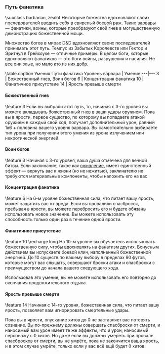 ### Путь фанатика
\subclass barbarian, zealot
Некоторые божества вдохновляют своих последователей вводить себя в свирепый боевой раж. Такие варвары — фанатики, воины, которые преобразуют свой гнев в могущественную демонстрацию божественной мощи.

Множество богов в мирах D&D вдохновляют своих последователей принимать этот путь. Темпус из Забытых Королевств или Гектор и Эритнул в Грейхоуке — отличные примеры. В целом боги, которые вдохновляют фанатиков — это боги войны, разрушения и насилия. Не все они злые, но мало кто из них добр.

\table.caption Умения Пути фанатика
Уровень варвара | Умение
---|---
3 | Божественный гнев, Воин богов
6 | Концентрация фанатика
10 | Фанатичное присутствие
14 | Ярость превыше смерти

#### Божественный гнев
\feature 3
Если вы выбрали этот путь, то, начиная с 3-го уровня вы можете вкладывать божественный гнев в ваши удары оружием. Пока вы в ярости, первое существо, по которому вы попадаете атакой оружием в каждый свой ход, получает дополнительный урон, равный 1к6 + половина вашего уровня варвара. Вы самостоятельно выбираете тип урона при получении этого умения из урона излучением или некротической энергией.

#### Воин богов
\feature 3
Начиная с 3-го уровня, ваша душа отмечена для вечной битвы. Если заклинание, такое как [оживление](spell.raise_dead), имеет единственный эффект — вернуть вас к жизни (но не нежитью), заклинателю не требуются материальные компоненты, чтобы наложить его на вас.

#### Концентрация фанатика
\feature 6
На 6-м уровне божественная сила, что питает вашу ярость, может защитить вас от вреда. Если вы провалили спасбросок, пребывая в ярости, вы можете перебросить его и будете обязаны использовать новое значение. Вы можете использовать эту способность только один раз в течение одной ярости.

#### Фанатичное присутствие
\feature 10
\recharge long
На 10-м уровне вы обучаетесь использовать божественную силу, чтобы вдохновлять на фанатизм других. Бонусным действием вы испускаете боевой клич, наполненный божественной энергией. До 10 существ по вашему выбору в пределах 60 футов, которые могут вас слышать, совершают броски атаки и спасброски с преимуществом до начала вашего следующего хода.

Использовав это умение, вы не можете использовать его повторно до окончания продолжительного отдыха.

#### Ярость превыше смерти
\feature 14
Начиная с 14-го уровня, божественная сила, что питает вашу ярость, позволяет вам игнорировать смертельные удары.

Пока вы в ярости, опускание хитов до 0 не заставляет вас потерять сознание. Вы по-прежнему должны совершать спасброски от смерти, и наносимый вам урон имеет те же эффекты, что и урон, наносимый персонажу с 0 хитов. Но даже если вы должны умереть при провале спасбросков от смерти, вы не умрёте, пока не закончится ваша ярость, и в этом случае умрёте, только если у вас всё ещё будет 0 хитов.
